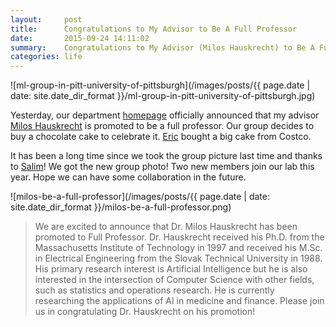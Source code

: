 ```yaml
---
layout:     post
title:      Congratulations to My Advisor to Be A Full Professor
date:       2015-09-24 14:11:02
summary:    Congratulations to My Advisor (Milos Hauskrecht) to Be A Full Professor.
categories: life
---
```



![ml-group-in-pitt-university-of-pittsburgh](/images/posts/{{ page.date | date: site.date_dir_format }}/ml-group-in-pitt-university-of-pittsburgh.jpg)

Yesterday, our department [homepage](http://www.cs.pitt.edu/) officially announced that my advisor [Milos Hauskrecht](http://people.cs.pitt.edu/~milos) is promoted to be a full professor. Our group decides to buy a chocolate cake to celebrate it. [Eric](http://people.cs.pitt.edu/~eth13/) bought a big cake from Costco. 

It has been a long time since we took the group picture last time and thanks to [Salim](http://salimm.me/)! We got the new group photo! Two new members join our lab this year. Hope we can have some collaboration in the future.


![milos-be-a-full-professor](/images/posts/{{ page.date | date: site.date_dir_format }}/milos-be-a-full-professor.png)

> We are excited to announce that Dr. Milos Hauskrecht has been promoted to Full Professor. Dr. Hauskrecht received his Ph.D. from the Massachusetts Institute of Technology in 1997 and received his M.Sc. in Electrical Engineering from the Slovak Technical University in 1988. His primary research interest is Artificial Intelligence but he is also interested in the intersection of Computer Science with other fields, such as statistics and operations research. He is currently researching the applications of AI in medicine and finance. Please join us in congratulating Dr. Hauskrecht on his promotion!	


